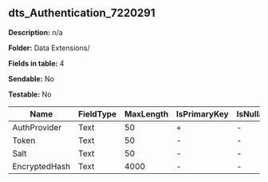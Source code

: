 ## dts_Authentication_7220291

**Description:** n/a

**Folder:** Data Extensions/

**Fields in table:** 4

**Sendable:** No

**Testable:** No

| Name | FieldType | MaxLength | IsPrimaryKey | IsNullable | DefaultValue |
| --- | --- | --- | --- | --- | --- |
| AuthProvider | Text | 50 | + | - |  |
| Token | Text | 50 | - | - |  |
| Salt | Text | 50 | - | - |  |
| EncryptedHash | Text | 4000 | - | - |  |
